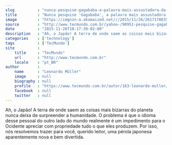 ```yaml
---
slug          : "nunca-pesquise-gagababa-a-palavra-mais-assustadora-da-lingua-japonesa"
title         : "Nunca pesquise 'Gagababa', a palavra mais assustadora da língua japonesa"
image         : "https://imgnzn-a.akamaized.net///2015/11/26/26171700358511-t1200x480.jpg"
source        : "http://www.tecmundo.com.br/yahoo-/90951-pesquise-gagababa-palavra-assustadora-lingua-japonesa.htm"
date          : "2015-11-26T18:17:39-02:00"
description   : "Ah, o Japão! A terra de onde saem as coisas mais bizarras do planeta nunca deixa de surpreender a humanidade. O problema é que o idioma desse pessoal do outro lado do mundo realmente é um impedimento para o Ocidente apreciar com propriedade tudo o que eles produzem. Por isso, nós resolvemos trazer para você, querido leitor, uma pérola japonesa aparentemente nova e bem divertida."
categories    : ['technology']
tags          : ['TecMundo']
site          :
    title     : "TecMundo"
    url       : "http://www.tecmundo.com.br"
    locale    : "pt_BR"
author        :
    name      : "Leonardo Müller"
    image     : null
    biography : null
    profile   : "https://www.tecmundo.com.br/autor/163-leonardo-muller/"
    facebook  : null
    twitter   : null
---
```


Ah, o Japão! A terra de onde saem as coisas mais bizarras do planeta nunca deixa de surpreender a humanidade. O problema é que o idioma desse pessoal do outro lado do mundo realmente é um impedimento para o Ocidente apreciar com propriedade tudo o que eles produzem. Por isso, nós resolvemos trazer para você, querido leitor, uma pérola japonesa aparentemente nova e bem divertida.

